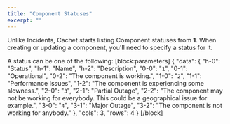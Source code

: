 ```yaml
---
title: "Component Statuses"
excerpt: ""
---
```

Unlike Incidents, Cachet starts listing Component statuses from **1**. When creating or updating a component, you'll need to specify a status for it.

A status can be one of the following:
[block:parameters]
{
  "data": {
    "h-0": "Status",
    "h-1": "Name",
    "h-2": "Description",
    "0-0": "`1`",
    "0-1": "Operational",
    "0-2": "The component is working.",
    "1-0": "`2`",
    "1-1": "Performance Issues",
    "1-2": "The component is experiencing some slowness.",
    "2-0": "`3`",
    "2-1": "Partial Outage",
    "2-2": "The component may not be working for everybody. This could be a geographical issue for example.",
    "3-0": "`4`",
    "3-1": "Major Outage",
    "3-2": "The component is not working for anybody."
  },
  "cols": 3,
  "rows": 4
}
[/block]